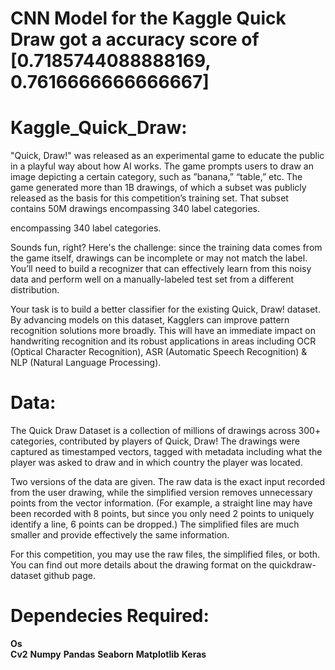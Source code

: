 # CNN Model for the Kaggle Quick Draw got a accuracy score of [0.7185744088888169, 0.7616666666666667]
# Kaggle_Quick_Draw:
"Quick, Draw!" was released as an experimental game to educate the public in a playful way about how AI works. The game prompts users to draw an image depicting a certain category, such as ”banana,” “table,” etc. The game generated more than 1B drawings, of which a subset was publicly released as the basis for this competition’s training set. That subset contains 50M drawings encompassing 340 label categories.

encompassing 340 label categories.

Sounds fun, right? Here's the challenge: since the training data comes from the game itself, drawings can be incomplete or may not match the label. You’ll need to build a recognizer that can effectively learn from this noisy data and perform well on a manually-labeled test set from a different distribution.

Your task is to build a better classifier for the existing Quick, Draw! dataset. By advancing models on this dataset, Kagglers can improve pattern recognition solutions more broadly. This will have an immediate impact on handwriting recognition and its robust applications in areas including OCR (Optical Character Recognition), ASR (Automatic Speech Recognition) & NLP (Natural Language Processing).

# Data:
The Quick Draw Dataset is a collection of millions of drawings across 300+ categories, contributed by players of Quick, Draw! The drawings were captured as timestamped vectors, tagged with metadata including what the player was asked to draw and in which country the player was located.

Two versions of the data are given. The raw data is the exact input recorded from the user drawing, while the simplified version removes unnecessary points from the vector information. (For example, a straight line may have been recorded with 8 points, but since you only need 2 points to uniquely identify a line, 6 points can be dropped.) The simplified files are much smaller and provide effectively the same information.

For this competition, you may use the raw files, the simplified files, or both. You can find out more details about the drawing format on the quickdraw-dataset github page.

# Dependecies Required:
**Os**<br>
**Cv2**
**Numpy**
**Pandas**
**Seaborn**
**Matplotlib**
**Keras**
